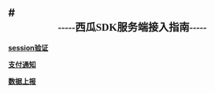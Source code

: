 #<center><b><font face='微软雅黑' >-----西瓜SDK服务端接入指南-----</font></b></br></center>
----



<b>[session验证](./session.md)</b>


<b>[支付通知](./支付通知.md)</b>


<b>[数据上报](./数据上报.md)</b>
